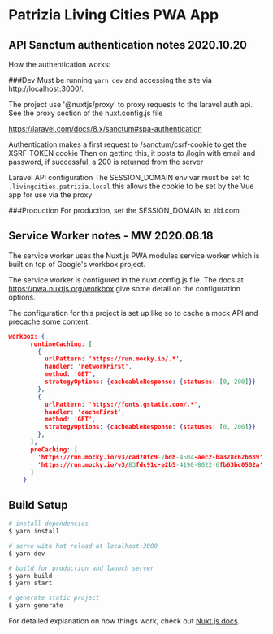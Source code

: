 # Patrizia Living Cities PWA App

## API Sanctum authentication notes 2020.10.20

How the authentication works:

###Dev
Must be running `yarn dev` and accessing the site via http://localhost:3000/.

The project use '@nuxtjs/proxy'
 to proxy requests to the laravel auth api. See the proxy section of the nuxt.config.js file

https://laravel.com/docs/8.x/sanctum#spa-authentication

Authentication makes a first request to /sanctum/csrf-cookie to get the XSRF-TOKEN cookie
Then on getting this, it posts  to /login with email and password, if successful, a 200 is returned from the server

Laravel API configuration
The SESSION_DOMAIN env var must be set to `.livingcities.patrizia.local` this allows the cookie to be set by the Vue app for use via the proxy

###Production
For production, set the SESSION_DOMAIN to .tld.com



## Service Worker notes - MW 2020.08.18

The service worker uses the Nuxt.js PWA modules service worker
which is built on top of Google's workbox project.

The service worker is configured in the nuxt.config.js file. The docs at https://pwa.nuxtjs.org/workbox
give some detail on the configuration options.

The configuration for this project is set up like so to cache a mock API and precache some 
content.

```json
workbox: {
      runtimeCaching: [
        {
          urlPattern: 'https://run.mocky.io/.*',
          handler: 'networkFirst',
          method: 'GET',
          strategyOptions: {cacheableResponse: {statuses: [0, 200]}}
        },
        {
          urlPattern: 'https://fonts.gstatic.com/.*',
          handler: 'cacheFirst',
          method: 'GET',
          strategyOptions: {cacheableResponse: {statuses: [0, 200]}}
        },
      ],
      preCaching: [
        'https://run.mocky.io/v3/cad70fc9-7bd8-4504-aec2-ba328c62b889',
        'https://run.mocky.io/v3/83fdc91c-e2b5-4190-8022-6fb63bc0582a'
      ]
    }
```

## Build Setup

```bash
# install dependencies
$ yarn install

# serve with hot reload at localhost:3000
$ yarn dev

# build for production and launch server
$ yarn build
$ yarn start

# generate static project
$ yarn generate
```

For detailed explanation on how things work, check out [Nuxt.js docs](https://nuxtjs.org).
